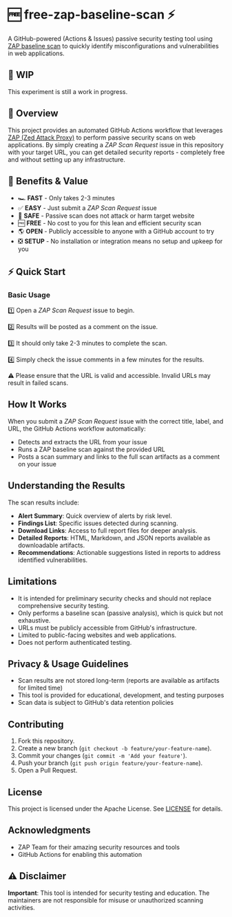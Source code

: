 # 🆓 free-zap-baseline-scan ⚡️

A GitHub-powered (Actions & Issues) passive security testing tool using [ZAP baseline scan](https://github.com/zaproxy/action-baseline) to quickly identify misconfigurations and vulnerabilities in web applications.

## 🧪 WIP
This experiment is still a work in progress. 

## 📝 Overview
This project provides an automated GitHub Actions workflow that leverages [ZAP (Zed Attack Proxy)](https://www.zaproxy.org/) to perform passive security scans on web applications. By simply creating a *ZAP Scan Request* issue in this repository with your target URL, you can get detailed security reports - completely free and without setting up any infrastructure.

## 🚀 Benefits & Value
- 🏎️ **FAST** - Only takes 2-3 minutes
- ✅ **EASY** - Just submit a *ZAP Scan Request* issue 
- 🥽 **SAFE** - Passive scan does not attack or harm target website
- 🆓 **FREE** - No cost to you for this lean and efficient security scan
- 🌎 **OPEN** - Publicly accessible to anyone with a GitHub account to try
- ❎ **SETUP** - No installation or integration means no setup and upkeep for you

## ⚡️ Quick Start
### Basic Usage
1️⃣ Open a *ZAP Scan Request* issue to begin.

2️⃣ Results will be posted as a comment on the issue. 

3️⃣ It should only take 2-3 minutes to complete the scan.

4️⃣ Simply check the issue comments in a few minutes for the results.

⚠️ Please ensure that the URL is valid and accessible. Invalid URLs may result in failed scans.

## How It Works
When you submit a *ZAP Scan Request* issue with the correct title, label, and URL, the GitHub Actions workflow automatically:
- Detects and extracts the URL from your issue
- Runs a ZAP baseline scan against the provided URL
- Posts a scan summary and links to the full scan artifacts as a comment on your issue

## Understanding the Results
The scan results include:
- **Alert Summary**: Quick overview of alerts by risk level.
- **Findings List**: Specific issues detected during scanning.
- **Download Links**: Access to full report files for deeper analysis. 
- **Detailed Reports**: HTML, Markdown, and JSON reports available as downloadable artifacts.
- **Recommendations**: Actionable suggestions listed in reports to address identified vulnerabilities.

## Limitations
- It is intended for preliminary security checks and should not replace comprehensive security testing.
- Only performs a baseline scan (passive analysis), which is quick but not exhaustive.
- URLs must be publicly accessible from GitHub's infrastructure.
- Limited to public-facing websites and web applications.
- Does not perform authenticated testing. 

## Privacy & Usage Guidelines
- Scan results are not stored long-term (reports are available as artifacts for limited time)
- This tool is provided for educational, development, and testing purposes 
- Scan data is subject to GitHub's data retention policies

## Contributing
1. Fork this repository.
2. Create a new branch (`git checkout -b feature/your-feature-name`).
3. Commit your changes (`git commit -m 'Add your feature'`).
4. Push your branch (`git push origin feature/your-feature-name`).
5. Open a Pull Request.

## License
This project is licensed under the Apache License. See [LICENSE](LICENSE) for details.

## Acknowledgments
- ZAP Team for their amazing security resources and tools
- GitHub Actions for enabling this automation

## ⚠️ Disclaimer
**Important**: This tool is intended for security testing and education. The maintainers are not responsible for misuse or unauthorized scanning activities.

